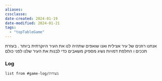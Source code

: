 ```yaml
---
aliases: 
cssclasse: 
date-created: 2024-01-19
date-modified: 2024-01-21
tags:
  - "topTableGame"
---
```


אנחנו רוזנים של עיר אצילית ואנו שואפים שתהיה לנו את העיר היוקרתית ביותר . בעזרת תככים ו
החלפת דמויות נשיג מספיק משאבים כדי לבנות את העיר שלנו לפני כולם

### Log

```dataview
list from #game-log/מצודות

```
